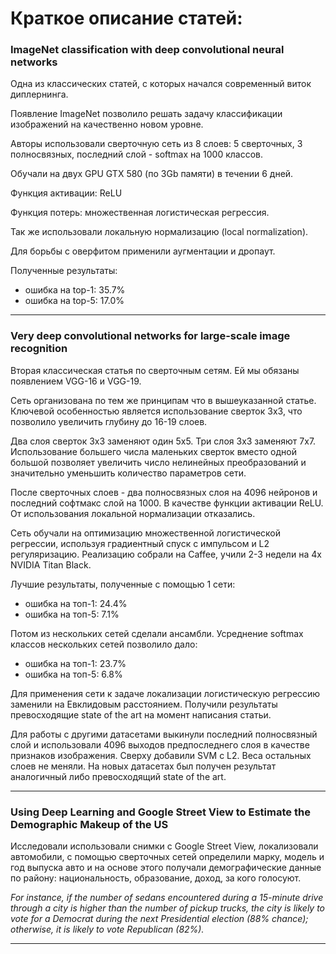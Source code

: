 # Краткое описание статей:

### ImageNet classification with deep convolutional neural networks

Одна из классических статей, с которых начался современный виток диплернинга.

Появление ImageNet позволило решать задачу классификации изображений на
качественно новом уровне.

Авторы использовали сверточную сеть из 8 слоев: 5 сверточных, 3 полносвязных,
последний слой - softmax на 1000 классов.

Обучали на двух GPU GTX 580 (по 3Gb памяти) в течении 6 дней.

Функция активации: ReLU

Функция потерь: множественная логистическая регрессия.

Так же использовали локальную нормализацию (local normalization).

Для борьбы с оверфитом применили аугментации и дропаут.

Полученные результаты:
- ошибка на top-1: 35.7%
- ошибка на top-5: 17.0%

<hr />

### Very deep convolutional networks for large-scale image recognition

Вторая классическая статья по сверточным сетям. Ей мы обязаны появлением VGG-16 и VGG-19.

Сеть организована по тем же принципам что в вышеуказанной статье.
Ключевой особенностью является использование сверток 3x3, что позволило увеличить глубину до 16-19 слоев.

Два слоя сверток 3x3 заменяют один 5x5. Три слоя 3x3 заменяют 7x7.
Использование большего числа маленьких сверток вместо одной большой позволяет
увеличить число нелинейных преобразований и значительно уменьшить количество
параметров сети.

После сверточных слоев - два полносвязных слоя на 4096 нейронов и последний
софтмакс слой на 1000.
В качестве функции активации ReLU.
От использования локальной нормализации отказались.

Сеть обучали на оптимизацию множественной логистической регрессии,
используя градиентный спуск с импульсом и L2 регуляризацию.
Реализацию собрали на Caffee, учили 2-3 недели на 4х NVIDIA Titan Black.

Лучшие результаты, полученные с помощью 1 сети:
- ошибка на топ-1: 24.4%
- ошибка на топ-5: 7.1%

Потом из нескольких сетей сделали ансамбли.
Усреднение softmax классов нескольких сетей позволило дало:
- ошибка на топ-1: 23.7%
- ошибка на топ-5: 6.8%

Для применения сети к задаче локализации логистическую регрессию
заменили на Евклидовым расстоянием. Получили результаты превосходящие state of the art
на момент написания статьи.

Для работы с другими датасетами выкинули последний полносвязный слой и использовали 4096 выходов
предпоследнего слоя в качестве признаков изображения. Сверху добавили SVM с L2.
Веса остальных слоев не меняли. На новых датасетах был получен результат аналогичный либо превосходящий state of the art.

<hr />

### Using Deep Learning and Google Street View to Estimate the Demographic Makeup of the US

Исследовали использовали снимки с Google Street View, локализовали автомобили,
с помощью сверточных сетей определили марку, модель и год выпуска авто и на основе этого получали демографические данные по району: национальность, образование, доход, за кого голосуют.

*For instance, if the number of sedans encountered during a 15-minute drive through a city is higher than the number
of pickup trucks, the city is likely to vote for a Democrat during the next Presidential
election (88% chance); otherwise, it is likely to vote Republican (82%).*

<hr />
